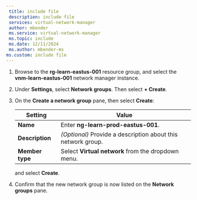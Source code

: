 ```yaml
---
 title: include file
 description: include file
 services: virtual-network-manager
 author: mbender
 ms.service: virtual-network-manager
 ms.topic: include
 ms.date: 12/11/2024
 ms.author: mbender-ms
ms.custom: include file
---
```


1. Browse to the **rg-learn-eastus-001** resource group, and select the **vnm-learn-eastus-001** network manager instance.

1. Under **Settings**, select **Network groups**. Then select **+ Create**.

1. On the **Create a network group** pane, then select **Create**:
   
   | **Setting** | **Value** |
    | --- | --- |
    | **Name** | Enter **ng-learn-prod-eastus-001**. |
    | **Description** | *(Optional)* Provide a description about this network group. |
    | **Member type** | Select **Virtual network** from the dropdown menu. |
    
    and select **Create**.

2. Confirm that the new network group is now listed on the **Network groups** pane.

